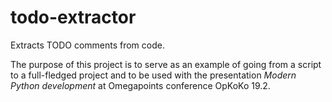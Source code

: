 # todo-extractor

Extracts TODO comments from code.

The purpose of this project is to serve as an example of going from a script to a full-fledged project and to be used with the presentation _Modern Python development_ at Omegapoints conference OpKoKo 19.2.


